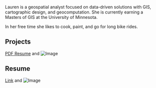 Lauren is a geospatial analyst focused on data-driven solutions with GIS, cartographic design, and geocomputation. She is currently earning a Masters of GIS at the University of Minnesota. 

In her free time she likes to cook, paint, and go for long bike rides. 


## Projects

[PDF Resume](Resume_Strug2019.pdf) and ![Image](src)


## Resume

[Link](url) and ![Image](src)

